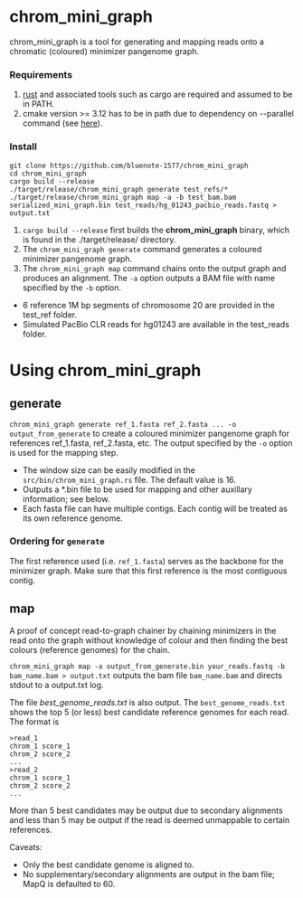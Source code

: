 # chrom_mini_graph 

chrom_mini_graph is a tool for generating and mapping reads onto a chromatic (coloured) minimizer pangenome graph. 

### Requirements 

1. [rust](https://www.rust-lang.org/tools/install) and associated tools such as cargo are required and assumed to be in PATH.
2. cmake version >= 3.12 has to be in path due to dependency on --parallel command (see [here](https://githubmemory.com/repo/alexcrichton/cmake-rs/issues/131?page=1)).

### Install

```
git clone https://github.com/bluenote-1577/chrom_mini_graph
cd chrom_mini_graph
cargo build --release
./target/release/chrom_mini_graph generate test_refs/*
./target/release/chrom_mini_graph map -a -b test_bam.bam serialized_mini_graph.bin test_reads/hg_01243_pacbio_reads.fastq > output.txt
```

1. `cargo build --release` first builds the **chrom_mini_graph** binary, which is found in the ./target/release/ directory.
2. The `chrom_mini_graph generate` command generates a coloured minimizer pangenome graph. 
3. The `chrom_mini_graph map` command chains onto the output graph and produces an alignment. The `-a` option outputs a BAM file with name specified by the `-b` option.

* 6 reference 1M bp segments of chromosome 20 are provided in the test_ref folder. 
* Simulated PacBio CLR reads for hg01243 are available in the test_reads folder. 

# Using chrom_mini_graph

## generate

`chrom_mini_graph generate ref_1.fasta ref_2.fasta ... -o output_from_generate` to create a coloured minimizer pangenome graph for references ref_1.fasta, ref_2.fasta, etc. The output specified by the `-o` option is used for the mapping step. 

* The window size can be easily modified in the `src/bin/chrom_mini_graph.rs` file. The default value is 16.
* Outputs a \*.bin file to be used for mapping and other auxillary information; see below. 
* Each fasta file can have multiple contigs. Each contig will be treated as its own reference genome.

### Ordering for `generate`

The first reference used (i.e. `ref_1.fasta`) serves as the backbone for the minimizer graph. Make sure that this first reference is the most contiguous contig. 

## map

A proof of concept read-to-graph chainer by chaining minimizers in the read onto the graph without knowledge of colour and then finding the best colours (reference genomes) for the chain.

`chrom_mini_graph map -a output_from_generate.bin your_reads.fastq -b bam_name.bam > output.txt` outputs the bam file `bam_name.bam` and directs stdout to a output.txt log. 

The file *best_genome_reads.txt* is also output. The `best_genome_reads.txt` shows the top 5 (or less) best candidate reference genomes for each read.  The format is 
```
>read_1
chrom_1 score_1
chrom_2 score_2
...
>read_2
chrom_1 score_1
chrom_2 score_2
...
```

More than 5 best candidates may be output due to secondary alignments and less than 5 may be output if the read is deemed unmappable to certain references. 

Caveats:

* Only the best candidate genome is aligned to. 
* No supplementary/secondary alignments are output in the bam file; MapQ is defaulted to 60. 

<!--- This is the JSON serialization for the entire graph. See [this document](https://docs.google.com/document/d/1oRHjPgP-Bh9UkySCduWIl5yCpfiLVEoSnRdzdx4a7-Y/edit?usp=sharing) for how to deserialize the graph. **IMPORTANT:** For colouring, the most significant bit corresponds to the first genome in the command, and the least significant bit corresponds to the last genome in the command. --->

